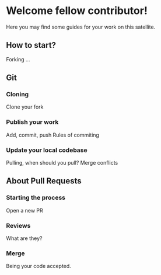 # Welcome fellow contributor!
Here you may find some guides for your work on this satellite.

## How to start?
Forking ...

## Git
### Cloning
Clone your fork

### Publish your work
Add, commit, push
Rules of commiting

### Update your local codebase
Pulling, when should you pull?
Merge conflicts

## About Pull Requests
### Starting the process
Open a new PR

### Reviews
What are they?

### Merge
Being your code accepted.
